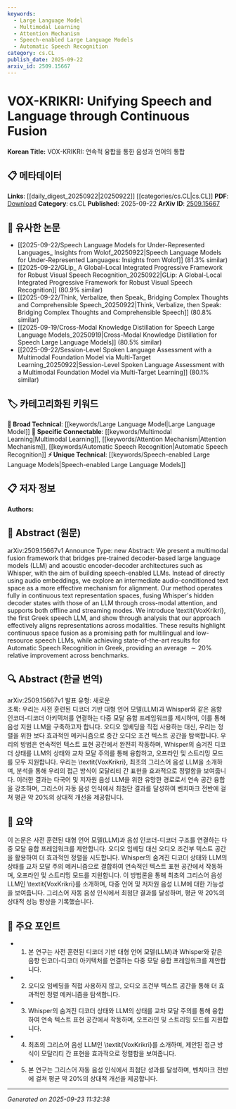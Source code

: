 ```yaml
---
keywords:
  - Large Language Model
  - Multimodal Learning
  - Attention Mechanism
  - Speech-enabled Large Language Models
  - Automatic Speech Recognition
category: cs.CL
publish_date: 2025-09-22
arxiv_id: 2509.15667
---
```


<!-- KEYWORD_LINKING_METADATA:
{
  "processed_timestamp": "2025-09-23T11:32:38.905015",
  "vocabulary_version": "1.0",
  "selected_keywords": [
    "Large Language Model",
    "Multimodal Learning",
    "Attention Mechanism",
    "Speech-enabled Large Language Models",
    "Automatic Speech Recognition"
  ],
  "rejected_keywords": [],
  "similarity_scores": {
    "Large Language Model": 0.85,
    "Multimodal Learning": 0.88,
    "Attention Mechanism": 0.9,
    "Speech-enabled Large Language Models": 0.8,
    "Automatic Speech Recognition": 0.87
  },
  "extraction_method": "AI_prompt_based",
  "budget_applied": true,
  "candidates_json": {
    "candidates": [
      {
        "surface": "Large Language Models",
        "canonical": "Large Language Model",
        "aliases": [
          "LLM",
          "Language Models"
        ],
        "category": "broad_technical",
        "rationale": "Connects to a wide range of topics in Natural Language Processing and Machine Learning.",
        "novelty_score": 0.45,
        "connectivity_score": 0.9,
        "specificity_score": 0.6,
        "link_intent_score": 0.85
      },
      {
        "surface": "Multimodal Fusion",
        "canonical": "Multimodal Learning",
        "aliases": [
          "Multimodal Integration"
        ],
        "category": "specific_connectable",
        "rationale": "Links to the integration of multiple data types, a key aspect of the paper.",
        "novelty_score": 0.7,
        "connectivity_score": 0.8,
        "specificity_score": 0.78,
        "link_intent_score": 0.88
      },
      {
        "surface": "Cross-modal Attention",
        "canonical": "Attention Mechanism",
        "aliases": [
          "Cross-modal Attention Mechanism"
        ],
        "category": "specific_connectable",
        "rationale": "Highlights the use of attention mechanisms across different modalities.",
        "novelty_score": 0.65,
        "connectivity_score": 0.85,
        "specificity_score": 0.82,
        "link_intent_score": 0.9
      },
      {
        "surface": "Speech-enabled LLMs",
        "canonical": "Speech-enabled Large Language Models",
        "aliases": [
          "Speech LLMs"
        ],
        "category": "unique_technical",
        "rationale": "Represents a novel integration of speech capabilities into language models.",
        "novelty_score": 0.75,
        "connectivity_score": 0.7,
        "specificity_score": 0.85,
        "link_intent_score": 0.8
      },
      {
        "surface": "Automatic Speech Recognition",
        "canonical": "Automatic Speech Recognition",
        "aliases": [
          "ASR"
        ],
        "category": "specific_connectable",
        "rationale": "A core application area that connects to both speech and language processing.",
        "novelty_score": 0.5,
        "connectivity_score": 0.88,
        "specificity_score": 0.7,
        "link_intent_score": 0.87
      }
    ],
    "ban_list_suggestions": [
      "method",
      "approach",
      "results"
    ]
  },
  "decisions": [
    {
      "candidate_surface": "Large Language Models",
      "resolved_canonical": "Large Language Model",
      "decision": "linked",
      "scores": {
        "novelty": 0.45,
        "connectivity": 0.9,
        "specificity": 0.6,
        "link_intent": 0.85
      }
    },
    {
      "candidate_surface": "Multimodal Fusion",
      "resolved_canonical": "Multimodal Learning",
      "decision": "linked",
      "scores": {
        "novelty": 0.7,
        "connectivity": 0.8,
        "specificity": 0.78,
        "link_intent": 0.88
      }
    },
    {
      "candidate_surface": "Cross-modal Attention",
      "resolved_canonical": "Attention Mechanism",
      "decision": "linked",
      "scores": {
        "novelty": 0.65,
        "connectivity": 0.85,
        "specificity": 0.82,
        "link_intent": 0.9
      }
    },
    {
      "candidate_surface": "Speech-enabled LLMs",
      "resolved_canonical": "Speech-enabled Large Language Models",
      "decision": "linked",
      "scores": {
        "novelty": 0.75,
        "connectivity": 0.7,
        "specificity": 0.85,
        "link_intent": 0.8
      }
    },
    {
      "candidate_surface": "Automatic Speech Recognition",
      "resolved_canonical": "Automatic Speech Recognition",
      "decision": "linked",
      "scores": {
        "novelty": 0.5,
        "connectivity": 0.88,
        "specificity": 0.7,
        "link_intent": 0.87
      }
    }
  ]
}
-->

# VOX-KRIKRI: Unifying Speech and Language through Continuous Fusion

**Korean Title:** VOX-KRIKRI: 연속적 융합을 통한 음성과 언어의 통합

## 📋 메타데이터

**Links**: [[daily_digest_20250922|20250922]] [[categories/cs.CL|cs.CL]]
**PDF**: [Download](https://arxiv.org/pdf/2509.15667.pdf)
**Category**: cs.CL
**Published**: 2025-09-22
**ArXiv ID**: [2509.15667](https://arxiv.org/abs/2509.15667)

## 🔗 유사한 논문
- [[2025-09-22/Speech Language Models for Under-Represented Languages_ Insights from Wolof_20250922|Speech Language Models for Under-Represented Languages: Insights from Wolof]] (81.3% similar)
- [[2025-09-22/GLip_ A Global-Local Integrated Progressive Framework for Robust Visual Speech Recognition_20250922|GLip: A Global-Local Integrated Progressive Framework for Robust Visual Speech Recognition]] (80.9% similar)
- [[2025-09-22/Think, Verbalize, then Speak_ Bridging Complex Thoughts and Comprehensible Speech_20250922|Think, Verbalize, then Speak: Bridging Complex Thoughts and Comprehensible Speech]] (80.8% similar)
- [[2025-09-19/Cross-Modal Knowledge Distillation for Speech Large Language Models_20250919|Cross-Modal Knowledge Distillation for Speech Large Language Models]] (80.5% similar)
- [[2025-09-22/Session-Level Spoken Language Assessment with a Multimodal Foundation Model via Multi-Target Learning_20250922|Session-Level Spoken Language Assessment with a Multimodal Foundation Model via Multi-Target Learning]] (80.1% similar)

## 🏷️ 카테고리화된 키워드
**🧠 Broad Technical**: [[keywords/Large Language Model|Large Language Model]]
**🔗 Specific Connectable**: [[keywords/Multimodal Learning|Multimodal Learning]], [[keywords/Attention Mechanism|Attention Mechanism]], [[keywords/Automatic Speech Recognition|Automatic Speech Recognition]]
**⚡ Unique Technical**: [[keywords/Speech-enabled Large Language Models|Speech-enabled Large Language Models]]

## 📋 저자 정보

**Authors:** 

## 📄 Abstract (원문)

arXiv:2509.15667v1 Announce Type: new 
Abstract: We present a multimodal fusion framework that bridges pre-trained decoder-based large language models (LLM) and acoustic encoder-decoder architectures such as Whisper, with the aim of building speech-enabled LLMs. Instead of directly using audio embeddings, we explore an intermediate audio-conditioned text space as a more effective mechanism for alignment. Our method operates fully in continuous text representation spaces, fusing Whisper's hidden decoder states with those of an LLM through cross-modal attention, and supports both offline and streaming modes. We introduce \textit{VoxKrikri}, the first Greek speech LLM, and show through analysis that our approach effectively aligns representations across modalities. These results highlight continuous space fusion as a promising path for multilingual and low-resource speech LLMs, while achieving state-of-the-art results for Automatic Speech Recognition in Greek, providing an average $\sim20\%$ relative improvement across benchmarks.

## 🔍 Abstract (한글 번역)

arXiv:2509.15667v1 발표 유형: 새로운  
초록: 우리는 사전 훈련된 디코더 기반 대형 언어 모델(LLM)과 Whisper와 같은 음향 인코더-디코더 아키텍처를 연결하는 다중 모달 융합 프레임워크를 제시하며, 이를 통해 음성 지원 LLM을 구축하고자 합니다. 오디오 임베딩을 직접 사용하는 대신, 우리는 정렬을 위한 보다 효과적인 메커니즘으로 중간 오디오 조건 텍스트 공간을 탐색합니다. 우리의 방법은 연속적인 텍스트 표현 공간에서 완전히 작동하며, Whisper의 숨겨진 디코더 상태를 LLM의 상태와 교차 모달 주의를 통해 융합하고, 오프라인 및 스트리밍 모드를 모두 지원합니다. 우리는 \textit{VoxKrikri}, 최초의 그리스어 음성 LLM을 소개하며, 분석을 통해 우리의 접근 방식이 모달리티 간 표현을 효과적으로 정렬함을 보여줍니다. 이러한 결과는 다국어 및 저자원 음성 LLM을 위한 유망한 경로로서 연속 공간 융합을 강조하며, 그리스어 자동 음성 인식에서 최첨단 결과를 달성하여 벤치마크 전반에 걸쳐 평균 약 20%의 상대적 개선을 제공합니다.

## 📝 요약

이 논문은 사전 훈련된 대형 언어 모델(LLM)과 음성 인코더-디코더 구조를 연결하는 다중 모달 융합 프레임워크를 제안합니다. 오디오 임베딩 대신 오디오 조건부 텍스트 공간을 활용하여 더 효과적인 정렬을 시도합니다. Whisper의 숨겨진 디코더 상태와 LLM의 상태를 교차 모달 주의 메커니즘으로 결합하여 연속적인 텍스트 표현 공간에서 작동하며, 오프라인 및 스트리밍 모드를 지원합니다. 이 방법론을 통해 최초의 그리스어 음성 LLM인 \textit{VoxKrikri}를 소개하며, 다중 언어 및 저자원 음성 LLM에 대한 가능성을 보여줍니다. 그리스어 자동 음성 인식에서 최첨단 결과를 달성하며, 평균 약 20%의 상대적 성능 향상을 기록했습니다.

## 🎯 주요 포인트

- 1. 본 연구는 사전 훈련된 디코더 기반 대형 언어 모델(LLM)과 Whisper와 같은 음향 인코더-디코더 아키텍처를 연결하는 다중 모달 융합 프레임워크를 제안합니다.
- 2. 오디오 임베딩을 직접 사용하지 않고, 오디오 조건부 텍스트 공간을 통해 더 효과적인 정렬 메커니즘을 탐색합니다.
- 3. Whisper의 숨겨진 디코더 상태와 LLM의 상태를 교차 모달 주의를 통해 융합하여 연속 텍스트 표현 공간에서 작동하며, 오프라인 및 스트리밍 모드를 지원합니다.
- 4. 최초의 그리스어 음성 LLM인 \textit{VoxKrikri}를 소개하며, 제안된 접근 방식이 모달리티 간 표현을 효과적으로 정렬함을 보여줍니다.
- 5. 본 연구는 그리스어 자동 음성 인식에서 최첨단 성과를 달성하며, 벤치마크 전반에 걸쳐 평균 약 20%의 상대적 개선을 제공합니다.


---

*Generated on 2025-09-23 11:32:38*